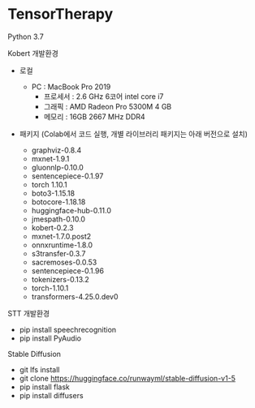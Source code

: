 # TensorTherapy
Python 3.7

Kobert 개발환경
- 로컬
  - PC : MacBook Pro 2019
    - 프로세서 : 2.6 GHz 6코어 intel core i7
    - 그래픽 : AMD Radeon Pro 5300M 4 GB
    - 메모리 : 16GB 2667 MHz DDR4

- 패키지 (Colab에서 코드 실행, 개별 라이브러리 패키지는 아래 버전으로 설치)
    - graphviz-0.8.4 
    - mxnet-1.9.1
    - gluonnlp-0.10.0
    - sentencepiece-0.1.97
    - torch 1.10.1
    -  boto3-1.15.18 
    - botocore-1.18.18 
    - huggingface-hub-0.11.0
    - jmespath-0.10.0 
    - kobert-0.2.3 
    - mxnet-1.7.0.post2 
    - onnxruntime-1.8.0 
    - s3transfer-0.3.7 
    - sacremoses-0.0.53 
    - sentencepiece-0.1.96 
    - tokenizers-0.13.2 
    - torch-1.10.1 
    -  transformers-4.25.0.dev0


STT 개발환경
- pip install speechrecognition
- pip install PyAudio

Stable Diffusion
- git lfs install
- git clone https://huggingface.co/runwayml/stable-diffusion-v1-5
- pip install flask
- pip install diffusers
